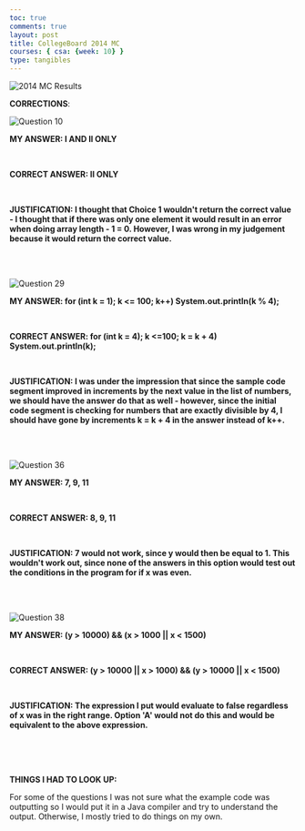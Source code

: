 ```yaml
---
toc: true
comments: true
layout: post
title: CollegeBoard 2014 MC
courses: { csa: {week: 10} }
type: tangibles
---
```


![]({{site.baseurl}}/images/2014mc.png "2014 MC Results")


**CORRECTIONS**:

![]({{site.baseurl}}/images/Q10.png "Question 10")

**MY ANSWER: I AND II ONLY** 

<br>

**CORRECT ANSWER: II ONLY**

<br>

**JUSTIFICATION: I thought that Choice 1 wouldn't return the correct value - I thought that if there was only one element it would result in an error when doing array length - 1 = 0. However, I was wrong in my judgement because it would return the correct value.**



<br>
<br>

![]({{site.baseurl}}/images/Q29.png "Question 29")

**MY ANSWER: for (int k = 1); k <= 100; k++) System.out.println(k % 4);**

<br>

**CORRECT ANSWER: for (int k = 4); k <=100; k = k + 4) System.out.println(k);**

<br>

**JUSTIFICATION: I was under the impression that since the sample code segment improved in increments by the next value in the list of numbers, we should have the answer do that as well - however, since the initial code segment is checking for numbers that are exactly divisible by 4, I should have gone by increments k = k + 4 in the answer instead of k++.**

<br>
<br>

![]({{site.baseurl}}/images/Q36.png "Question 36")

**MY ANSWER: 7, 9, 11**

<br>

**CORRECT ANSWER: 8, 9, 11**

<br>

**JUSTIFICATION: 7 would not work, since y would then be equal to 1. This wouldn't work out, since none of the answers in this option would test out the conditions in the program for if x was even.**

<br>
<br>

![]({{site.baseurl}}/images/Q38.png "Question 38")

**MY ANSWER: (y > 10000) && (x > 1000 || x < 1500)**

<br>

**CORRECT ANSWER: (y > 10000 || x > 1000) && (y > 10000 || x < 1500)**

<br>

**JUSTIFICATION: The expression I put would evaluate to false regardless of x was in the right range. Option 'A' would not do this and would be equivalent to the above expression.**

<br>
<br>
<br>

**THINGS I HAD TO LOOK UP:**

For some of the questions I was not sure what the example code was outputting so I would put it in a Java compiler and try to understand the output. Otherwise, I mostly tried to do things on my own.



